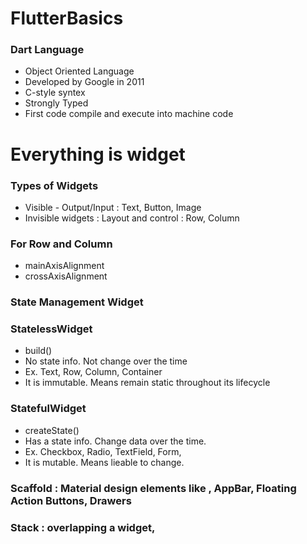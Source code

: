 # FlutterBasics

### Dart Language

- Object Oriented Language
- Developed by Google in 2011
- C-style syntex
- Strongly Typed
- First code compile and execute into machine code

# Everything is widget

### Types of Widgets
- Visible - Output/Input : Text, Button, Image
- Invisible widgets : Layout and control : Row, Column

### For Row and Column
- mainAxisAlignment 
- crossAxisAlignment 

### State Management Widget

### StatelessWidget 
- build()
- No state info. Not change over the time
- Ex. Text, Row, Column, Container
- It is immutable. Means remain static throughout its lifecycle
 
### StatefulWidget
- createState()
- Has a state info. Change data over the time. 
- Ex. Checkbox, Radio, TextField, Form, 
- It is mutable. Means lieable to change.

### Scaffold : Material design elements like ,  AppBar, Floating Action Buttons, Drawers
### Stack : overlapping a widget,
 
